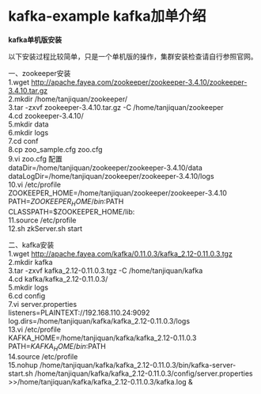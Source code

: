# kafka-example kafka加单介绍

**kafka单机版安装**

以下安装过程比较简单，只是一个单机版的操作，集群安装检查请自行参照官网。

一、zookeeper安装
<br> 1.wget http://apache.fayea.com/zookeeper/zookeeper-3.4.10/zookeeper-3.4.10.tar.gz
<br> 2.mkdir /home/tanjiquan/zookeeper/
<br> 3.tar -zxvf zookeeper-3.4.10.tar.gz -C /home/tanjiquan/zookeeper
<br> 4.cd zookeeper-3.4.10/
<br> 5.mkdir data
<br> 6.mkdir logs
<br> 7.cd conf
<br> 8.cp zoo_sample.cfg zoo.cfg 
<br> 9.vi zoo.cfg 配置
<br> dataDir=/home/tanjiquan/zookeeper/zookeeper-3.4.10/data
<br> dataLogDir=/home/tanjiquan/zookeeper/zookeeper-3.4.10/logs
<br> 10.vi /etc/profile
<br> ZOOKEEPER_HOME=/home/tanjiquan/zookeeper/zookeeper-3.4.10
<br> PATH=$ZOOKEEPER_HOME/bin:$PATH
<br> CLASSPATH=$ZOOKEEPER_HOME/lib:
<br> 11.source /etc/profile
<br> 12.sh zkServer.sh start

二、kafka安装
<br> 1.wget http://apache.fayea.com/kafka/0.11.0.3/kafka_2.12-0.11.0.3.tgz
<br> 2.mkdir kafka
<br> 3.tar -zxvf kafka_2.12-0.11.0.3.tgz -C /home/tanjiquan/kafka
<br> 4.cd kafka/kafka_2.12-0.11.0.3/
<br> 5.mkdir logs
<br> 6.cd config
<br> 7.vi server.properties
<br> listeners=PLAINTEXT://192.168.110.24:9092
<br> log.dirs=/home/tanjiquan/kafka/kafka_2.12-0.11.0.3/logs
<br> 13.vi /etc/profile
<br> KAFKA_HOME=/home/tanjiquan/kafka/kafka_2.12-0.11.0.3
<br> PATH=$KAFKA_HOME/bin:$PATH
<br> 14.source /etc/profile
<br> 15.nohup /home/tanjiquan/kafka/kafka_2.12-0.11.0.3/bin/kafka-server-start.sh /home/tanjiquan/kafka/kafka_2.12-0.11.0.3/config/server.properties >>/home/tanjiquan/kafka/kafka_2.12-0.11.0.3/kafka.log &

